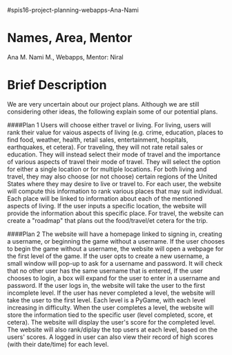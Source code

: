 #spis16-project-planning-webapps-Ana-Nami

# Names, Area, Mentor
Ana M. Nami M., Webapps, Mentor: Niral

# Brief Description
We are very uncertain about our project plans. Although we are still considering other ideas, the following explain some of our potential plans.

####Plan 1
Users will choose either travel or living. For living, users will rank their value for vaious aspects of living (e.g. crime, education, places to find food, weather, health, retail sales, entertainment, hospitals, earthquakes, et cetera). For traveling, they will not rate retail sales or education. They will instead select their mode of travel and the importance of various aspects of travel their mode of travel. They will select the option for either a single location or for multiple locations. For both living and travel, they may also choose (or not choose) certain regions of the United States where they may desire to live or travel to. For each user, the website will compute this information to rank various places that may suit individual. Each place will be linked to information about each of the mentioned aspects of living. If the user inputs a specific location, the website will provide the information about this specific place. For travel, the website can create a "roadmap" that plans out the food/travel/et cetera for the trip.

####Plan 2
The website will have a homepage linked to signing in, creating a username, or beginning the game without a username. If the user chooses to begin the game without a username, the website will open a webpage for the first level of the game. If the user opts to create a new username, a small window will pop-up to ask for a username and password. It will check that no other user has the same username that is entered, If the user chooses to login, a box will expand for the user to enter in a username and password. If the user logs in, the website will take the user to the first incomplete level. If the user has never completed a level, the website will take the user to the first level. Each level is a PyGame, with each level increasing in difficulty. When the user completes a level, the website will store the information tied to the specific user (level completed, score, et cetera). The website will display the user's score for the completed level. The website will also rank/diplay the top users at each level, based on the users' scores. A logged in user can also view their record of high scores (with their date/time) for each level.
